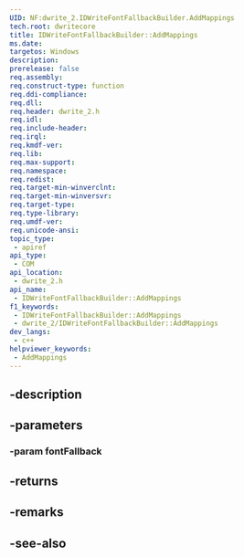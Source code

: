```yaml
---
UID: NF:dwrite_2.IDWriteFontFallbackBuilder.AddMappings
tech.root: dwritecore
title: IDWriteFontFallbackBuilder::AddMappings
ms.date: 
targetos: Windows
description: 
prerelease: false
req.assembly: 
req.construct-type: function
req.ddi-compliance: 
req.dll: 
req.header: dwrite_2.h
req.idl: 
req.include-header: 
req.irql: 
req.kmdf-ver: 
req.lib: 
req.max-support: 
req.namespace: 
req.redist: 
req.target-min-winverclnt: 
req.target-min-winversvr: 
req.target-type: 
req.type-library: 
req.umdf-ver: 
req.unicode-ansi: 
topic_type:
 - apiref
api_type:
 - COM
api_location:
 - dwrite_2.h
api_name:
 - IDWriteFontFallbackBuilder::AddMappings
f1_keywords:
 - IDWriteFontFallbackBuilder::AddMappings
 - dwrite_2/IDWriteFontFallbackBuilder::AddMappings
dev_langs:
 - c++
helpviewer_keywords:
 - AddMappings
---
```


## -description

## -parameters

### -param fontFallback

## -returns

## -remarks

## -see-also

